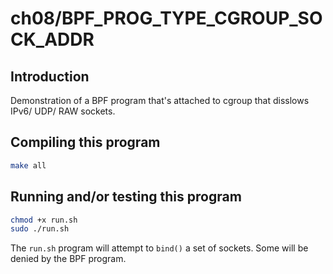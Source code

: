 # ch08/BPF_PROG_TYPE_CGROUP_SOCK_ADDR

## Introduction

Demonstration of a BPF program that's attached to cgroup that disslows IPv6/ UDP/ RAW sockets.

## Compiling this program

```bash
make all
```

## Running and/or testing this program

```bash
chmod +x run.sh
sudo ./run.sh
```

The `run.sh` program will attempt to `bind()` a set of sockets. Some will be denied by the BPF program.